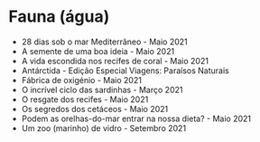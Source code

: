# Fauna (água)

* 28 dias sob o mar Mediterrâneo - Maio 2021
* A semente de uma boa ideia - Maio 2021
* A vida escondida nos recifes de coral - Maio 2021
* Antárctida - Edição Especial Viagens: Paraísos Naturais
* Fábrica de oxigénio - Maio 2021
* O incrível ciclo das sardinhas - Março 2021
* O resgate dos recifes - Maio 2021
* Os segredos dos cetáceos - Maio 2021
* Podem as orelhas-do-mar entrar na nossa dieta? - Maio 2021
* Um zoo (marinho) de vidro - Setembro 2021